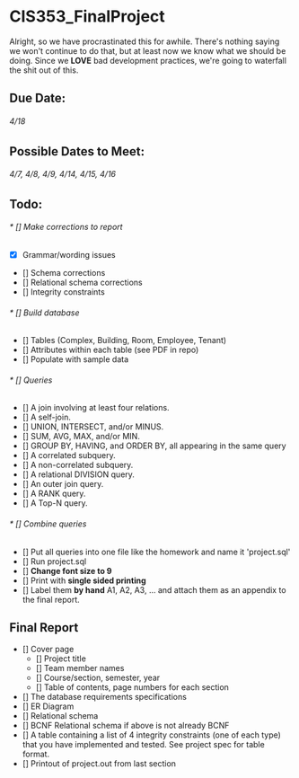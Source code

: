# __CIS353_FinalProject__
Alright, so we have procrastinated this for awhile. There's nothing saying we won't continue to do that, but at least now we know what we should be doing. Since we __LOVE__ bad development practices, we're going to waterfall the shit out of this. 

## __Due Date__:
###### 4/18 

## __Possible Dates to Meet__:
###### 4/7, 4/8, 4/9, 4/14, 4/15, 4/16

## __Todo__:
###### * [] Make corrections to report
* [x] Grammar/wording issues
* [] Schema corrections 
* [] Relational schema corrections
* [] Integrity constraints

###### * [] Build database 
* [] Tables (Complex, Building, Room, Employee, Tenant)
* [] Attributes within each table (see PDF in repo)
* [] Populate with sample data

###### * [] Queries
* [] A join involving at least four relations.
* [] A self-join.
* [] UNION, INTERSECT, and/or MINUS.
* [] SUM, AVG, MAX, and/or MIN.
* [] GROUP BY, HAVING, and ORDER BY, all appearing in the same query
* [] A correlated subquery.
* [] A non-correlated subquery.
* [] A relational DIVISION query.
* [] An outer join query.
* [] A RANK query.
* [] A Top-N query.


###### * [] Combine queries 
* [] Put all queries into one file like the homework and name it 'project.sql'
* [] Run project.sql
* [] __Change font size to 9__ 
* [] Print with __single sided printing__
* [] Label them __by hand__ A1, A2, A3, ... and attach them as an appendix to the final report. 

## Final Report
* [] Cover page
	* [] Project title
	* [] Team member names
	* [] Course/section, semester, year
	* [] Table of contents, page numbers for each section
* [] The database requirements specifications
* [] ER Diagram
* [] Relational schema 
* [] BCNF Relational schema if above is not already BCNF
* [] A table containing a list of 4 integrity constraints (one of each type) that you have implemented and tested. See project spec for table format.
* [] Printout of project.out from last section
